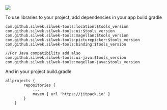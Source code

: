 [![](https://jitpack.io/v/silwek/silwek-tools.svg)](https://jitpack.io/#silwek/silwek-tools)

To use libraries to your project, add dependencies in your app build.gradle
```
com.github.silwek.silwek-tools:location:$tools_version
com.github.silwek.silwek-tools:ui:$tools_version
com.github.silwek.silwek-tools:magellan:$tools_version
com.github.silwek.silwek-tools:picturepicker:$tools_version
com.github.silwek.silwek-tools:binding:$tools_version

//For Java compatibility add also
com.github.silwek.silwek-tools:ui-java:$tools_version
com.github.silwek.silwek-tools:magellan-java:$tools_version
```

And in your project build.gradle
```
allprojects {
		repositories {
			...
			maven { url 'https://jitpack.io' }
		}
	}
```